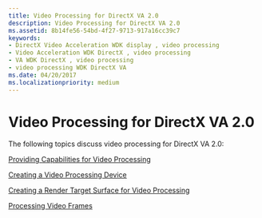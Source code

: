 ```yaml
---
title: Video Processing for DirectX VA 2.0
description: Video Processing for DirectX VA 2.0
ms.assetid: 8b14fe56-54bd-4f27-9713-917a16cc39c7
keywords:
- DirectX Video Acceleration WDK display , video processing
- Video Acceleration WDK DirectX , video processing
- VA WDK DirectX , video processing
- video processing WDK DirectX VA
ms.date: 04/20/2017
ms.localizationpriority: medium
---
```


# Video Processing for DirectX VA 2.0


The following topics discuss video processing for DirectX VA 2.0:

[Providing Capabilities for Video Processing](providing-capabilities-for-video-processing.md)

[Creating a Video Processing Device](creating-a-video-processing-device.md)

[Creating a Render Target Surface for Video Processing](creating-a-render-target-surface-for-video-processing.md)

[Processing Video Frames](processing-video-frames.md)

 

 





